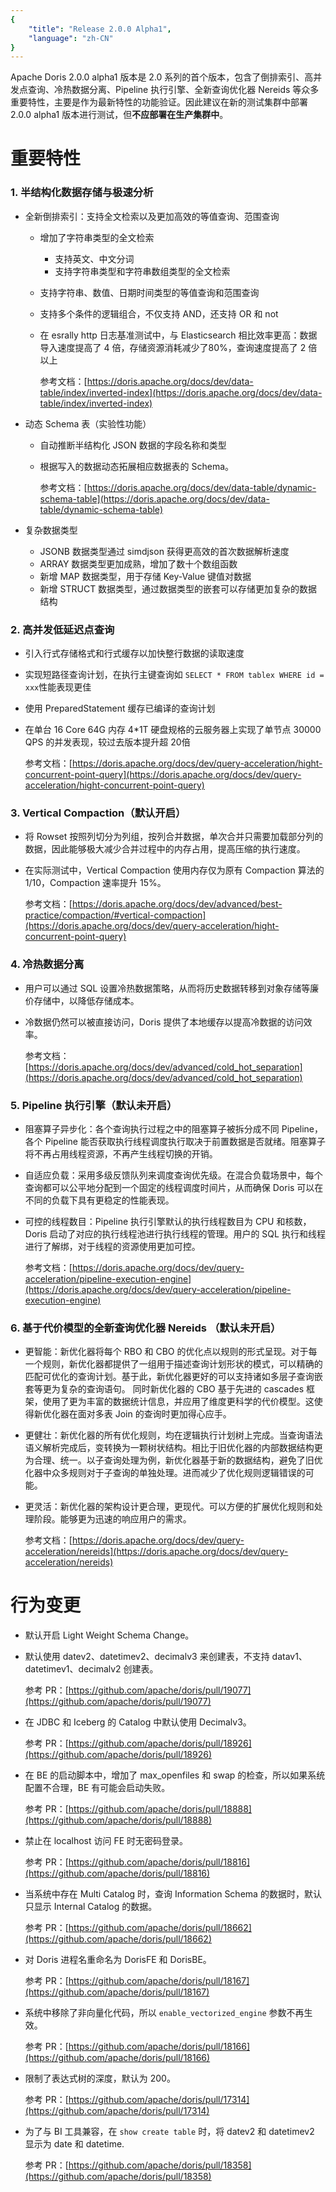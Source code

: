 ```yaml
---
{
    "title": "Release 2.0.0 Alpha1",
    "language": "zh-CN"
}
---
```


<!--
Licensed to the Apache Software Foundation (ASF) under one
or more contributor license agreements.  See the NOTICE file
distributed with this work for additional information
regarding copyright ownership.  The ASF licenses this file
to you under the Apache License, Version 2.0 (the
"License"); you may not use this file except in compliance
with the License.  You may obtain a copy of the License at

  http://www.apache.org/licenses/LICENSE-2.0

Unless required by applicable law or agreed to in writing,
software distributed under the License is distributed on an
"AS IS" BASIS, WITHOUT WARRANTIES OR CONDITIONS OF ANY
KIND, either express or implied.  See the License for the
specific language governing permissions and limitations
under the License.
-->

Apache Doris 2.0.0 alpha1 版本是 2.0 系列的首个版本，包含了倒排索引、高并发点查询、冷热数据分离、Pipeline 执行引擎、全新查询优化器 Nereids 等众多重要特性，主要是作为最新特性的功能验证。因此建议在新的测试集群中部署 2.0.0 alpha1 版本进行测试，但**不应部署在生产集群中**。


# 重要特性

### 1. 半结构化数据存储与极速分析

- 全新倒排索引：支持全文检索以及更加高效的等值查询、范围查询
  - 增加了字符串类型的全文检索
    - 支持英文、中文分词
    - 支持字符串类型和字符串数组类型的全文检索
  - 支持字符串、数值、日期时间类型的等值查询和范围查询
  - 支持多个条件的逻辑组合，不仅支持 AND，还支持 OR 和 not 
  - 在 esrally http 日志基准测试中，与 Elasticsearch 相比效率更高：数据导入速度提高了 4 倍，存储资源消耗减少了80%，查询速度提高了 2 倍以上

	参考文档：[https://doris.apache.org/docs/dev/data-table/index/inverted-index](https://doris.apache.org/docs/dev/data-table/index/inverted-index)

- 动态 Schema 表（实验性功能）
  - 自动推断半结构化 JSON 数据的字段名称和类型
  - 根据写入的数据动态拓展相应数据表的 Schema。

	参考文档：[https://doris.apache.org/docs/dev/data-table/dynamic-schema-table](https://doris.apache.org/docs/dev/data-table/dynamic-schema-table)

- 复杂数据类型
  - JSONB 数据类型通过 simdjson 获得更高效的首次数据解析速度
  - ARRAY 数据类型更加成熟，增加了数十个数组函数
  - 新增 MAP 数据类型，用于存储 Key-Value 键值对数据
  - 新增 STRUCT 数据类型，通过数据类型的嵌套可以存储更加复杂的数据结构

### 2. 高并发低延迟点查询

- 引入行式存储格式和行式缓存以加快整行数据的读取速度
- 实现短路径查询计划，在执行主键查询如 `SELECT * FROM tablex WHERE id = xxx`性能表现更佳
- 使用 PreparedStatement 缓存已编译的查询计划
- 在单台 16 Core 64G 内存 4*1T 硬盘规格的云服务器上实现了单节点 30000 QPS 的并发表现，较过去版本提升超 20倍

	参考文档：[https://doris.apache.org/docs/dev/query-acceleration/hight-concurrent-point-query](https://doris.apache.org/docs/dev/query-acceleration/hight-concurrent-point-query)

### 3. Vertical Compaction（默认开启）

- 将 Rowset 按照列切分为列组，按列合并数据，单次合并只需要加载部分列的数据，因此能够极大减少合并过程中的内存占用，提高压缩的执行速度。
- 在实际测试中，Vertical Compaction 使用内存仅为原有 Compaction 算法的 1/10，Compaction 速率提升 15%。

	参考文档：[https://doris.apache.org/docs/dev/advanced/best-practice/compaction/#vertical-compaction](https://doris.apache.org/docs/dev/query-acceleration/hight-concurrent-point-query)

### 4. 冷热数据分离

- 用户可以通过 SQL 设置冷热数据策略，从而将历史数据转移到对象存储等廉价存储中，以降低存储成本。
- 冷数据仍然可以被直接访问，Doris 提供了本地缓存以提高冷数据的访问效率。

	参考文档：[https://doris.apache.org/docs/dev/advanced/cold_hot_separation](https://doris.apache.org/docs/dev/advanced/cold_hot_separation)


### 5. Pipeline 执行引擎（默认未开启）

- 阻塞算子异步化：各个查询执行过程之中的阻塞算子被拆分成不同 Pipeline，各个 Pipeline 能否获取执行线程调度执行取决于前置数据是否就绪。阻塞算子将不再占用线程资源，不再产生线程切换的开销。
- 自适应负载：采用多级反馈队列来调度查询优先级。在混合负载场景中，每个查询都可以公平地分配到一个固定的线程调度时间片，从而确保 Doris 可以在不同的负载下具有更稳定的性能表现。
- 可控的线程数目：Pipeline 执行引擎默认的执行线程数目为 CPU 和核数，Doris 启动了对应的执行线程池进行执行线程的管理。用户的 SQL 执行和线程进行了解绑，对于线程的资源使用更加可控。

	参考文档：[https://doris.apache.org/docs/dev/query-acceleration/pipeline-execution-engine](https://doris.apache.org/docs/dev/query-acceleration/pipeline-execution-engine)

### 6. 基于代价模型的全新查询优化器 Nereids （默认未开启）

- 更智能：新优化器将每个 RBO 和 CBO 的优化点以规则的形式呈现。对于每一个规则，新优化器都提供了一组用于描述查询计划形状的模式，可以精确的匹配可优化的查询计划。基于此，新优化器更好的可以支持诸如多层子查询嵌套等更为复杂的查询语句。
同时新优化器的 CBO 基于先进的 cascades 框架，使用了更为丰富的数据统计信息，并应用了维度更科学的代价模型。这使得新优化器在面对多表 Join 的查询时更加得心应手。
- 更健壮：新优化器的所有优化规则，均在逻辑执行计划树上完成。当查询语法语义解析完成后，变转换为一颗树状结构。相比于旧优化器的内部数据结构更为合理、统一。以子查询处理为例，新优化器基于新的数据结构，避免了旧优化器中众多规则对于子查询的单独处理。进而减少了优化规则逻辑错误的可能。
- 更灵活：新优化器的架构设计更合理，更现代。可以方便的扩展优化规则和处理阶段。能够更为迅速的响应用户的需求。

	参考文档：[https://doris.apache.org/docs/dev/query-acceleration/nereids](https://doris.apache.org/docs/dev/query-acceleration/nereids)

# 行为变更

- 默认开启 Light Weight Schema Change。
- 默认使用 datev2、datetimev2、decimalv3 来创建表，不支持 datav1、datetimev1、decimalv2 创建表。

	参考 PR：[https://github.com/apache/doris/pull/19077](https://github.com/apache/doris/pull/19077)

- 在 JDBC 和 Iceberg 的 Catalog 中默认使用 Decimalv3。

	参考 PR：[https://github.com/apache/doris/pull/18926](https://github.com/apache/doris/pull/18926)

- 在 BE 的启动脚本中，增加了 max_openfiles 和 swap 的检查，所以如果系统配置不合理，BE 有可能会启动失败。

	参考 PR：[https://github.com/apache/doris/pull/18888](https://github.com/apache/doris/pull/18888)

- 禁止在 localhost 访问 FE 时无密码登录。

	参考 PR：[https://github.com/apache/doris/pull/18816](https://github.com/apache/doris/pull/18816)

- 当系统中存在 Multi Catalog 时，查询 Information Schema 的数据时，默认只显示 Internal Catalog 的数据。

	参考 PR：[https://github.com/apache/doris/pull/18662](https://github.com/apache/doris/pull/18662)

- 对 Doris 进程名重命名为 DorisFE 和 DorisBE。

	参考 PR：[https://github.com/apache/doris/pull/18167](https://github.com/apache/doris/pull/18167)

- 系统中移除了非向量化代码，所以 `enable_vectorized_engine` 参数不再生效。

	参考 PR：[https://github.com/apache/doris/pull/18166](https://github.com/apache/doris/pull/18166)

- 限制了表达式树的深度，默认为 200。

	参考 PR：[https://github.com/apache/doris/pull/17314](https://github.com/apache/doris/pull/17314)

- 为了与 BI 工具兼容，在 `show create table` 时，将 datev2 和 datetimev2 显示为 date 和 datetime. 

	参考 PR：[https://github.com/apache/doris/pull/18358](https://github.com/apache/doris/pull/18358)

